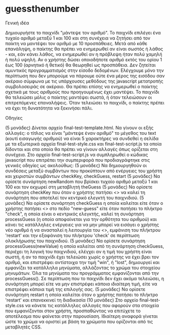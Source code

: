 # guessthenumber

Γενική ιδέα

Δημιουργήστε το παιχνίδι "μάντεψε τον αριθμό". To παιχνίδι επιλέγει ένα τυχαίο αριθμό μεταξύ 1 και 100 και στη συνέχεια να ζητήσει από τον παίκτη να μαντέψει τον αριθμό με 10 προσπάθειες. Μετά από κάθε επανάληψη, ο παίκτης θα πρέπει να ενημερωθεί αν είναι σωστός ή λάθος - και, εάν κάνει λάθος, να ενημερωθεί αν η πρόβλεψη ήταν πολύ χαμηλή ή πολύ υψηλή. Αν ο χρήστης δώσει οποιοδήποτε αριθμό εκτός του ορίου 1 έως 100 (αρνητικό ή θετικό) θα θεωρηθεί ως προσπάθεια. Δεν ζητείται αμυντικός προγραμματισμός στην είσοδο δεδομένων. Ελέγχουμε μόνο την περίπτωση που δεν μπορούμε να πάρουμε ούτε ένα μέρος της εισόδου σαν ακέραιο σύμφωνα με τις υπάρχουσες μεθόδους της javascript μετατροπής συμβολοσειράς σε ακέραιο. Θα πρέπει επίσης να ενημερωθεί ο παίκτης σχετικά με τους αριθμούς που προηγουμένως έχει μαντέψει. Το παιχνίδι θα τελειώσει μόλις ο παίκτης μαντέψει σωστά, ή όταν τελειώσουν οι επιτρεπόμενες επαναλήψεις. Όταν τελειώσει το παιχνίδι, ο παίκτης πρέπει να έχει τη δυνατότητα να ξεκινήσει πάλι.

Οδηγίες

(5 μονάδες) Δίνεται αρχείο final-test-template.html. Να γίνουν οι εξής αλλαγές:
ο τίτλος να είναι "μάντεψε έναν αριθμό"
το μέγεθος του text (κουτί εισαγωγής αριθμού) να είναι 5 χαρακτήρες
να συνδεθεί η σελίδα με τα εξωτερικά αρχεία final-test-style.css και final-test-script.js τα οποία δίδονται και στα οποία θα πρέπει να γίνουν αλλαγές όπως ορίζεται στη συνέχεια.
Στο αρχείο final-test-script.js να συμπληρωθεί ο κώδικας javascript που επιτρέπει την συμπεριφορά που προδιαγράφτηκε στις γενικές οδηγίες ως ακολούθως:
(5 μονάδες) Να δημιουργηθούν οι συνδέσεις μεταξύ συμβάντων που προκύπτουν από ενέργειες του χρήστη και χειριστών συμβάντων checkKey, checkGuess, restart
(5 μονάδες) Να ορίσετε συνάρτηση newRandom που βρίσκει τυχαίο αριθμό μεταξύ 1 και 100 και τον εκχωρεί στη μεταβλητή theGuess
(5 μονάδες) Να ορίσετε συνάρτηση checkKey που όταν ο χρήστης πατήσει <<enter>> να καλεί τη συνάρτηση που αποτελεί τον κεντρικό ελεγκτή του παιχνιδιού.
(5 μονάδες) Να ορίσετε συνάρτηση checkGuess η οποία καλείται είτε όταν ο χρήστης πατήσει <<enter>> στο πεδίο "new-guess" είτε όταν πατήσει το πλήκτρο "check", η οποία είναι ο κεντρικός ελεγκτής, καλεί τη συνάρτηση processGuess (η οποία αποφαίνεται για την ορθότητα του αριθμού) και κάνει τις κατάλληλες ενέργειες για να μην μπορεί να εισάγει ο χρήστης νέο αριθμό ή να ανασταλεί η λειτουργία του <<enter>>, εμφάνιση του πλήκτρου 'restart' και την εξαφάνιση του πλήκτρου 'check' σε περίπτωση ολοκλήρωσης του παιχνιδιού.
(5 μονάδες) Να ορίσετε συνάρτηση processGuess(newValue) η οποία καλείται από τη συνάρτηση checkGuess, περιέχει τη λογική του παιχνιδιού, ελέγχει αν η τιμή του χρήστη είναι σωστή, ή αν το παιχνίδι έχει τελειώσει χωρίς ο χρήστης να έχει βρει τον αριθμό, και επιστρέφει αντίστοιχα την τιμή "win", ή "lost", δημιουργεί και εμφανίζει τα κατάλληλα μηνύματα, αλλάζοντας το χρώμα του στοιχείου μηνυμάτων. Όλα τα μηνύματα του προγράμματος εμφανίζονται από την processGuess(). Σε περίπτωση που το παιχνίδι δεν έχει ακόμα τελειώσει, η συνάρτηση μπορεί είτε να μην επιστρέφει κάποια ιδιαίτερη τιμή, είτε να επιστρέφει κάποια τιμή της επιλογής σας.
(5 μονάδες) Να ορίσετε συνάρτηση restart η οποία καλείται όταν ο χρήστης πατήσει το πλήκτρο 'restart' και επανεκκινεί τη διαδικασία
(10 μονάδες) Στο αρχείο final-test-style.css να κάνετε τις κατάλληλες αλλαγές που αφορούν στα στοιχεία που εμφανίζονται στον χρήστη, προσπαθώντας να επιτύχετε το αποτέλεσμα που φαίνεται στην παρουσίαση. Ιδιαίτερη αναφορά γίνεται ώστε το χρώμα να οριστεί με βάση τα χρώματα που ορίζονται από τις μεταβλητές CSS.
